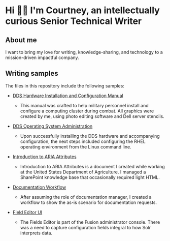 # Hi 👋🏾 I'm Courtney, an intellectually curious Senior Technical Writer

## About me

I want to bring my love for writing, knowledge-sharing, and technology to a mission-driven impactful company.

## Writing samples

The files in this repository include the following samples:

* [DDS Hardware Installation and Configuration Manual](https://github.com/coro121/documentation-samples/blob/main/hardware-installation-configuration.md)

  * This manual was crafted to help military personnel install and configure a computing cluster during combat. All graphics were created by me, using photo editing software and Dell server stencils.

* [DDS Operating System Administration](https://github.com/coro121/documentation-samples/blob/main/operating-systems-admin.md)

  * Upon successfully installing the DDS hardware and accompanying configuration, the next steps included configuring the RHEL operating environment from the Linux command line.

* [Introduction to ARIA Attributes](https://github.com/coro121/documentation-samples/blob/main/WAI-ARIA.md)

  * Introduction to ARIA Attributes is a document I created while working at the United States Department of Agriculture. I managed a SharePoint knowledge base that occasionally required light HTML.

* [Documentation Workflow](https://github.com/coro121/documentation-samples/blob/main/documentation-workflow.md)

  * After assuming the role of documentation manager, I created a workflow to show the as-is scenario for documentation requests.

* [Field Editor UI](https://doc.lucidworks.com/fusion/5.5/nmi4j0/fields-editor-ui)

  * The Fields Editor is part of the Fusion administrator console. There was a need to capture configuration fields integral to how Solr interprets data.
